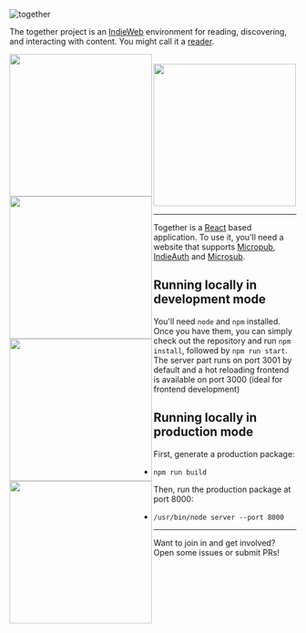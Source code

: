 ![together](together-logo.png)

The together project is an [IndieWeb](http://indieweb.org)
environment for reading, discovering, and interacting with content. You might
call it a [reader](http://indieweb.org/reader).

<div>
<a href="https://indieweb.org/images/7/73/together-classic-view-2018-11-20.png">
  <img width="250" align="left" src="https://indieweb.org/images/thumb/7/73/together-classic-view-2018-11-20.png/1200px-together-classic-view-2018-11-20.png">
</a>
<a href="https://indieweb.org/images/thumb/7/73/together-classic-view-2018-11-20.png/1200px-together-classic-view-2018-11-20.png">
  <img width="250" align="left" src="https://indieweb.org/images/thumb/4/44/together-timeline-view-2018-11-20.png/1200px-together-timeline-view-2018-11-20.png">
</a>
<a href="https://indieweb.org/images/c/c3/together-gallery-view-2018-11-20.png">
  <img width="250" align="left" src="https://indieweb.org/images/thumb/c/c3/together-gallery-view-2018-11-20.png/1200px-together-gallery-view-2018-11-20.png">
</a>
<br>
<a href="https://indieweb.org/images/c/c3/together-gallery-view-2018-11-20.png">
  <img width="250" align="left" src="https://indieweb.org/images/c/c3/together-gallery-view-2018-11-20.png">
</a>
<a href="https://indieweb.org/images/d/dc/together-dark-mode-2018-11-20.png">
  <img width="250" src="https://indieweb.org/images/thumb/d/dc/together-dark-mode-2018-11-20.png/1200px-together-dark-mode-2018-11-20.png">
</a>
</div>

---

Together is a [React](https://facebook.github.io/react/) based application. To
use it, you'll need a website that supports
[Micropub](https://indieweb.org/Micropub),
[IndieAuth](https://indieweb.org/IndieAuth) and
[Microsub](https://indieweb.org/Microsub).

## Running locally in development mode

You'll need `node` and `npm` installed.
Once you have them, you can simply check out the repository and run `npm install`, followed
by `npm run start`. The server part runs on port 3001 by default
and a hot reloading frontend is available on port 3000 (ideal for frontend development)

## Running locally in production mode

First, generate a production package:

- `npm run build`

Then, run the production package at port 8000:

- `/usr/bin/node server --port 8000`

---

Want to join in and get involved? Open some issues or submit PRs!
